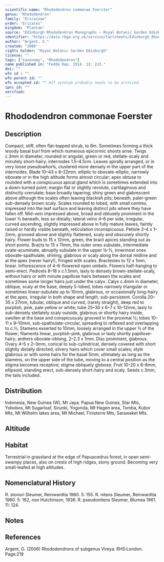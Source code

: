 ```yaml
---
scientific name: "Rhododendron commonae Foerster"
genus: "Rhododendron"
family: "Ericaceae"
order: "Ericales"
kingdom: "Plantae"
source: "Edinburgh Rhododendron Monographs – Royal Botanic Garden Edinburgh"
identifier: "https://data.rbge.org.uk/service/factsheets/Edinburgh_Rhododendron_Monographs.xhtml"
author: "Argent, G."
created: "2006"
rights holder: "Royal Botanic Garden Edinburgh"
license: ""
tags: ["taxonomy", "Rhododendron"]
name published in: "Fedde Rep. 1914. 13: 223."
doi: ""
wfo id : ""
wfo parent id: ""
wfo accepted id: "" #if synonym probably needs to be archived.                      
ipni id: ""
verified:
---
```


                       

# Rhododendron commonae Foerster

## Description
Compact, stiff, often flat-topped shrub, to 6m. Sometimes forming a thick woody basal burl from which numerous epicormic shoots arise. Twigs c.3mm in diameter, rounded or angular, green or red, stellate-scaly and minutely short-hairy; internodes 1.5–4.5cm. Leaves spir­ally arranged, or in very loose pseudowhorls, clustered more densely in the upper part of the internodes. Blade 10–43 x 8–22mm, elliptic to obovate-elliptic, narrowly obovate or in the high altitude forms almost circular; apex obtuse to rounded with a conspicuous apical gland which is sometimes extended into a down-turned point; margin flat or slightly revolute, cartilaginous and distinctly crenulate; base broadly tapering; shiny green and glabrescent above although the scales often leaving blackish pits; beneath, paler-green sub-densely brown scaly. Scales rounded to lobed, with small centres, impressed into the leaf surface and leaving distinct pits where they have fallen off. Mid-vein impressed above, broad and obtusely prominent in the lower ½ beneath, less so distally; lateral veins 4–6 per side, irregular, curved ascending, slightly impressed above in fully mature leaves, faintly raised or hardly visible beneath, reticulation inconspicuous. Petiole 2–4 x 1–2mm, grooved above and slightly flattened, scaly and obscurely shortly hairy. Flower buds to 15 x 12mm, green, the bract apices standing out as short points. Bracts to 15 x 11mm, the outer ones subulate, intermediate ovate-acuminate, abruptly subulate in the upper ¼–½, innermost ones obovate-spathulate, shining, glabrous or scaly along the dorsal midline and at the apex (never hairy!), fringed with scales. Bracteoles to 12 x 1mm, linear. Inflorescence of 4–6-flowered open umbels. Flowers half-hanging to semi-erect. Pedicels 8–18 x c.1.5mm, laxly to densely brown-stellate-scaly, without hairs or with minute papillose hairs between the scales and sometimes some longer hairs just under the calyx. Calyx c.4mm in diameter, oblique, scaly at the base, deeply 5-lobed, lobes narrowly triangular or sometimes linear-subulate up to 10mm, glabrous, or occasionally long-hairy at the apex, irregular in both shape and length, sub-persistent. Corolla 20–35 x 27mm, tubular, oblique and curved, (rarely straight), deep red to purplish, pink, pale yellow or white; tube 25–30 x 6–7 x 10–12mm, laxly to sub-densely stellately scaly outside, glabrous or shortly hairy inside, swollen at the base and conspicuously grooved in the proximal ½; lobes 10–11 x 9–10mm, sub-spathulate-circular, spreading to reflexed and overlapping to c.1⁄3. Stamens exserted to 10mm, loosely arranged in the upper ½ of the flower; filaments linear, purplish-pink, glabrous or laxly shortly papillose-hairy; anthers obovate-oblong, 2–2.3 x 1mm. Disc prominent, glabrous. Ovary 4–5 x 2–3mm, conical to sub-cylindrical, densely covered with short slightly distally directed, silvery hairs which cover small scales; style glabrous or with some hairs for the basal 5mm, ultimately as long as the stamens, on the upper side of the tube, moving to a central position as the stigma becomes receptive; stigma obliquely globose. Fruit 10–20 x 6–8mm, ellipsoid, standing erect, sub-densely short-hairy and scaly. Seeds c.3mm, the tails included.

## Distribution
Indonesia, New Guinea (W), Mt Jaya. Papua New Guinea, Star Mts, Yobobos, Mt Sugarloaf, Sirunki, Yogonda, Mt Hagen area, Tomba, Kubor Mts, Mt Wilhelm lakes area, Mt Michael, Fini­sterre Mts, Sarawaket Mts.

## Altitude


## Habitat
Terrestrial in grassland at the edge of Papuacedrus forest, in open semi-swampy places, also on crests of high ridges, stony ground. Becoming very small-leafed at high altitudes.

## Nomenclatural History
R. stonori Sleumer, Reinwardtia 1960. 5: 155. R. nitens Sleumer, Reinwardtia 1960. 5: 162, non Hutchinson, 1936. R. pseudonitens Sleumer, Blumea 1961. 11: 124.
                       
## Notes


## References

Argent, G. (2006) Rhododendrons of subgenus Vireya. RHS:London. Page:219
